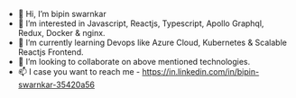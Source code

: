 - 👋 Hi, I’m bipin swarnkar
- 👀 I’m interested in Javascript, Reactjs, Typescript, Apollo Graphql, Redux, Docker & nginx.
- 🌱 I’m currently learning Devops like Azure Cloud, Kubernetes & Scalable Reactjs Frontend.
- 💞️ I’m looking to collaborate on above mentioned technologies.
- 📫 I case you want to reach me - https://in.linkedin.com/in/bipin-swarnkar-35420a56

<!---
bipinswarnkar1989/bipinswarnkar1989 is a ✨ special ✨ repository because its `README.md` (this file) appears on your GitHub profile.
You can click the Preview link to take a look at your changes.
--->
